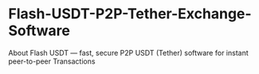 # Flash-USDT-P2P-Tether-Exchange-Software
About Flash USDT — fast, secure P2P USDT (Tether) software for instant peer-to-peer Transactions
